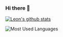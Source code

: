 ### Hi there 👋

<!--
**LeonCai1/LeonCai1** is a ✨ _special_ ✨ repository because its `README.md` (this file) appears on your GitHub profile.

Here are some ideas to get you started:

- 🔭 I’m currently working on ...
- 🌱 I’m currently learning ...
- 👯 I’m looking to collaborate on ...
- 🤔 I’m looking for help with ...
- 💬 Ask me about ...
- 📫 How to reach me: ...
- 😄 Pronouns: ...
- ⚡ Fun fact: ...
-->
[![Leon's github stats](https://github-readme-stats-peach-chi.vercel.app/api?username=LeonCai1&hide=stars,contribs&theme=merko&show_icons=true)](https://github.com/anuraghazra/github-readme-stats)

![Most Used Languages](https://github-readme-stats-peach-chi.vercel.app/api/top-langs/?username=LeonCai1&theme=dark&layout=compact)
